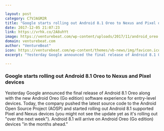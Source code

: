 ```yaml
---

layout: post
category: C7VJAGM2R
title: "Google starts rolling out Android 8.1 Oreo to Nexus and Pixel devices"
date: 2017-12-05 21:07:23
link: https://vrhk.co/2A8uhYt
image: https://venturebeat.com/wp-content/uploads/2017/11/android_oreo.png?fit=780%2C390&strip=all
domain: venturebeat.com
author: "VentureBeat"
icon: https://venturebeat.com/wp-content/themes/vb-news/img/favicon.ico
excerpt: "Yesterday Google announced the final release of Android 8.1 Oreo along with the new Android Oreo (Go edition) software experience for entry-level devices. Today, the company pushed the latest source code to the Android Open Source Project (AOSP) and started rolling out Android 8.1 supported Pixel and Nexus devices (you might not see the update yet as it's rolling out \"over the next week\"). Android 8.1 will arrive on Android Oreo (Go edition) devices \"in the months ahead.\""

---
```


### Google starts rolling out Android 8.1 Oreo to Nexus and Pixel devices

Yesterday Google announced the final release of Android 8.1 Oreo along with the new Android Oreo (Go edition) software experience for entry-level devices. Today, the company pushed the latest source code to the Android Open Source Project (AOSP) and started rolling out Android 8.1 supported Pixel and Nexus devices (you might not see the update yet as it's rolling out "over the next week"). Android 8.1 will arrive on Android Oreo (Go edition) devices "in the months ahead."
